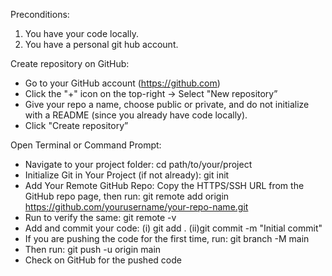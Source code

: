 Preconditions:
1. You have your code locally.
2. You have a personal git hub account.

Create repository on GitHub:
- Go to your GitHub account (https://github.com)
- Click the "+" icon on the top-right → Select "New repository”
- Give your repo a name, choose public or private, and do not initialize with a README (since you already have code locally).
- Click "Create repository”
  
Open Terminal or Command Prompt: 
- Navigate to your project folder: cd path/to/your/project
- Initialize Git in Your Project (if not already): git init
- Add Your Remote GitHub Repo: Copy the HTTPS/SSH URL from the GitHub repo page, then run: git remote add origin https://github.com/yourusername/your-repo-name.git
- Run to verify the same: git remote -v
- Add and commit your code: (i) git add . (ii)git commit -m "Initial commit"
- If you are pushing the code for the first time, run: git branch -M main
- Then run: git push -u origin main
- Check on GitHub for the pushed code


